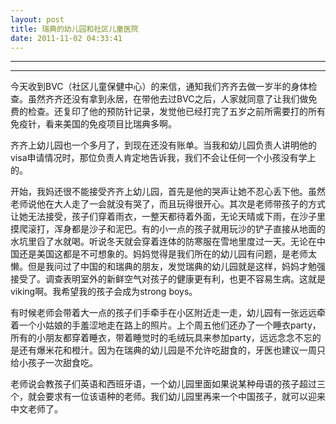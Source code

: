 ```yaml
---
layout: post
title: 瑞典的幼儿园和社区儿童医院
date: 2011-11-02 04:33:41
---
```


<meta http-equiv='Content-Type' content='text/html; charset=utf-8' />

---

---

今天收到BVC（社区儿童保健中心）的来信，通知我们齐齐去做一岁半的身体检查。虽然齐齐还没有拿到永居，在带他去过BVC之后，人家就同意了让我们做免费的检查。还复印了他的预防针记录，发觉他已经打完了五岁之前所需要打的所有免疫针，看来美国的免疫项目比瑞典多啊。


齐齐上幼儿园也一个多月了，到现在还没有账单。当我和幼儿园负责人讲明他的visa申请情况时，那位负责人肯定地告诉我，我们不会让任何一个小孩没有学上的。


开始，我妈还很不能接受齐齐上幼儿园，首先是他的哭声让她不忍心丢下他。虽然老师说他在大人走了一会就没有哭了，而且玩得很开心。其次是老师带孩子的方式让她无法接受，孩子们穿着雨衣，一整天都待着外面，无论天晴或下雨，在沙子里摸爬滚打，浑身都是沙子和泥巴。有的小一点的孩子就用玩沙的铲子直接从地面的水坑里舀了水就喝。听说冬天就会穿着连体的防寒服在雪地里度过一天。无论在中国还是美国这都是不可想象的。妈妈觉得是我们所在的幼儿园有问题，是老师太懒。但是我问过了中国的和瑞典的朋友，发觉瑞典的幼儿园就是这样，妈妈才勉强接受了。调查表明室外的新鲜空气对孩子的健康更有利，也更不容易生病。这就是viking啊。我希望我的孩子会成为strong
boys。

有时候老师会带着大一点的孩子们手牵手在小区附近走一走，幼儿园有一张远远牵着一个小姑娘的手羞涩地走在路上的照片。上个周五他们还办了一个睡衣party，所有的小朋友都穿着睡衣，带着睡觉时的毛绒玩具来参加party，远远念念不忘的是还有爆米花和橙汁。因为在瑞典的幼儿园是不允许吃甜食的，牙医也建议一周只给小孩子一次甜食吃。


老师说会教孩子们英语和西班牙语，一个幼儿园里面如果说某种母语的孩子超过三个，就会要求有一位该语种的老师。我们幼儿园里再来一个中国孩子，就可以迎来中文老师了。


